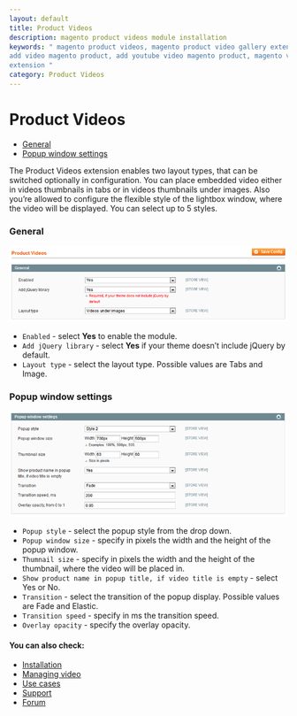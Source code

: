 ```yaml
---
layout: default
title: Product Videos
description: magento product videos module installation
keywords: " magento product videos, magento product video gallery extension,
add video magento product, add youtube video magento product, magento video
extension "
category: Product Videos
---
```


# Product Videos

- [General](general/)
- [Popup window settings](popup-window-settings/)

The Product Videos extension enables two layout types, that can be switched optionally in configuration. You can place embedded video either in videos thumbnails in tabs or in videos thumbnails under images. Also you’re allowed to configure the flexible style of the lightbox window, where the video will be displayed. You can select up to 5 styles. 

### General

![Product videos](/images/m1/extensions/product-videos/general.png)

-   `Enabled` - select **Yes** to enable the module.
-   `Add jQuery library` - select **Yes** if your theme doesn’t include jQuery by default.
-   `Layout type` - select the layout type. Possible values are Tabs and Image.

### Popup window settings

![Product videos](/images/m1/extensions/product-videos/popup-window-settings.png)

-   `Popup style` - select the popup style from the drop down.
-   `Popup window size` - specify in pixels the width and the height of the popup window.
-   `Thumnail size` - specify in pixels the width and the height of the thumbnail, where the video will be placed in.
-   `Show product name in popup title, if video title is empty` - select Yes or No.
-   `Transition` - select the transition of the popup display. Possible values are Fade and Elastic.
-   `Transition speed` - specify in ms the transition speed.
-   `Overlay opacity` - specify the overlay opacity.

#### You can also check:

*   [Installation](../installation/)
*   [Managing video](../managing-video/)
*   [Use cases](../use-cases/)
*   [Support](https://swissuplabs.com/contacts/)
*   [Forum](https://swissuplabs.com/magento-forum/)